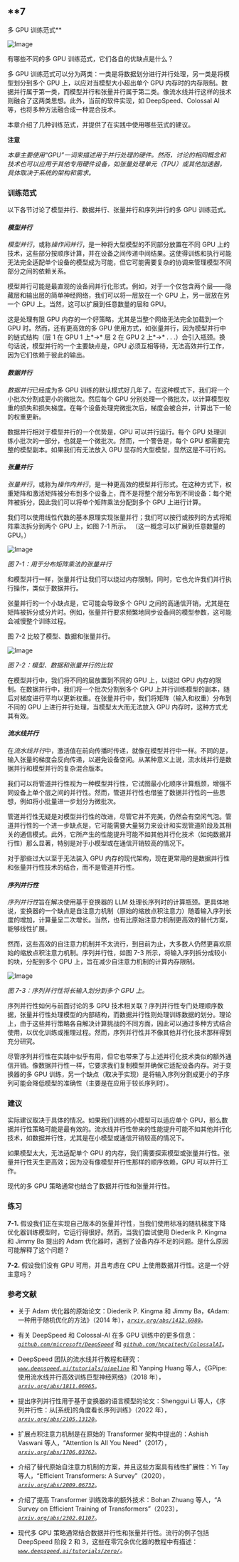 ## **7

多 GPU 训练范式**

![Image](img/common.jpg)

有哪些不同的多 GPU 训练范式，它们各自的优缺点是什么？

多 GPU 训练范式可以分为两类：一类是将数据划分进行并行处理，另一类是将模型划分到多个 GPU 上，以应对当模型大小超出单个 GPU 内存时的内存限制。数据并行属于第一类，而模型并行和张量并行属于第二类。像流水线并行这样的技术则融合了这两类思想。此外，当前的软件实现，如 DeepSpeed、Colossal AI 等，也将多种方法融合成一种混合技术。

本章介绍了几种训练范式，并提供了在实践中使用哪些范式的建议。

**注意**

*本章主要使用“GPU”一词来描述用于并行处理的硬件。然而，讨论的相同概念和技术也可以应用于其他专用硬件设备，如张量处理单元（TPU）或其他加速器，具体取决于系统的架构和需求。*

### **训练范式**

以下各节讨论了模型并行、数据并行、张量并行和序列并行的多 GPU 训练范式。

#### ***模型并行***

*模型并行*，或称*操作间并行*，是一种将大型模型的不同部分放置在不同 GPU 上的技术，这些部分按顺序计算，并在设备之间传递中间结果。这使得训练和执行可能无法完全适配单个设备的模型成为可能，但它可能需要复杂的协调来管理模型不同部分之间的依赖关系。

模型并行可能是最直观的设备间并行化形式。例如，对于一个仅包含两个层——隐藏层和输出层的简单神经网络，我们可以将一层放在一个 GPU 上，另一层放在另一个 GPU 上。当然，这可以扩展到任意数量的层和 GPU。

这是处理有限 GPU 内存的一个好策略，尤其是当整个网络无法完全加载到一个 GPU 时。然而，还有更高效的多 GPU 使用方式，如张量并行，因为模型并行中的链式结构（层 1 在 GPU 1 上*→* 层 2 在 GPU 2 上*→* . . .）会引入瓶颈。换句话说，模型并行的一个主要缺点是，GPU 必须互相等待，无法高效并行工作，因为它们依赖于彼此的输出。

#### ***数据并行***

*数据并行*已经成为多 GPU 训练的默认模式好几年了。在这种模式下，我们将一个小批次分割成更小的微批次。然后每个 GPU 分别处理一个微批次，以计算模型权重的损失和损失梯度。在每个设备处理完微批次后，梯度会被合并，计算出下一轮的权重更新。

数据并行相对于模型并行的一个优势是，GPU 可以并行运行。每个 GPU 处理训练小批次的一部分，也就是一个微批次。然而，一个警告是，每个 GPU 都需要完整的模型副本。如果我们有无法放入 GPU 显存的大型模型，显然这是不可行的。

#### ***张量并行***

*张量并行*，或称为*操作内并行*，是一种更高效的模型并行形式。在这种方式下，权重矩阵和激活矩阵被分布到多个设备上，而不是将整个层分布到不同设备：每个矩阵被拆分，因此我们可以将单个矩阵乘法分配到多个 GPU 上进行计算。

我们可以使用线性代数的基本原理实现张量并行；我们可以按行或按列的方式将矩阵乘法拆分到两个 GPU 上，如图 7-1 所示。 （这一概念可以扩展到任意数量的 GPU。）

![Image](img/07fig01.jpg)

*图 7-1：用于分布矩阵乘法的张量并行*

和模型并行一样，张量并行让我们可以绕过内存限制。同时，它也允许我们并行执行操作，类似于数据并行。

张量并行的一个小缺点是，它可能会导致多个 GPU 之间的高通信开销，尤其是在矩阵被拆分或分片时。例如，张量并行要求频繁地同步设备间的模型参数，这可能会减慢整个训练过程。

图 7-2 比较了模型、数据和张量并行。

![Image](img/07fig02.jpg)

*图 7-2：模型、数据和张量并行的比较*

在模型并行中，我们将不同的层放置到不同的 GPU 上，以绕过 GPU 内存的限制。在数据并行中，我们将一个批次分割到多个 GPU 上并行训练模型的副本，随后对梯度进行平均以更新权重。在张量并行中，我们将矩阵（输入和权重）分布到不同的 GPU 上进行并行处理，当模型太大而无法放入 GPU 内存时，这种方式尤其有效。

#### ***流水线并行***

在*流水线并行*中，激活值在前向传播时传递，就像在模型并行中一样。不同的是，输入张量的梯度会反向传递，以避免设备空闲。从某种意义上说，流水线并行是数据并行和模型并行的复杂混合版本。

我们可以将管道并行性视为一种模型并行性，它试图最小化顺序计算瓶颈，增强不同设备上单个层之间的并行性。然而，管道并行性也借鉴了数据并行性的一些思想，例如将小批量进一步划分为微批次。

管道并行性无疑是对模型并行性的改进，尽管它并不完美，仍然会有空闲气泡。管道并行性的一个进一步缺点是，它可能需要大量努力来设计和实现管道阶段及其相关的通信模式。此外，它所产生的性能提升可能不如其他并行化技术（如纯数据并行性）那么显著，特别是对于小模型或在通信开销较高的情况下。

对于那些过大以至于无法装入 GPU 内存的现代架构，现在更常用的是数据并行性和张量并行性技术的结合，而不是管道并行性。

#### ***序列并行性***

*序列并行性*旨在解决使用基于变换器的 LLM 处理长序列时的计算瓶颈。更具体地说，变换器的一个缺点是自注意力机制（原始的缩放点积注意力）随着输入序列长度的增加，计算量呈二次增长。当然，也有比原始注意力机制更高效的替代方案，能够线性扩展。

然而，这些高效的自注意力机制并不太流行，到目前为止，大多数人仍然更喜欢原始的缩放点积注意力机制。序列并行性，如图 7-3 所示，将输入序列拆分成较小的块，分配到多个 GPU 上，旨在减少自注意力机制的计算内存限制。

![Image](img/07fig03.jpg)

*图 7-3：序列并行性将长输入划分到多个 GPU 上。*

序列并行性如何与前面讨论的多 GPU 技术相关联？序列并行性专门处理顺序数据，张量并行性处理模型的内部结构，而数据并行性则处理训练数据的划分。理论上，由于这些并行策略各自解决计算挑战的不同方面，因此可以通过多种方式结合使用，以优化训练或推理过程。然而，序列并行性并不像其他并行化技术那样得到充分研究。

尽管序列并行性在实践中似乎有用，但它也带来了与上述并行化技术类似的额外通信开销。像数据并行性一样，它要求我们复制模型并确保它适配设备内存。对于变换器的多 GPU 训练，另一个缺点（取决于实现）是将输入序列分割成更小的子序列可能会降低模型的准确性（主要是在应用于较长序列时）。

### **建议**

实际建议取决于具体的情况。如果我们训练的小模型可以适应单个 GPU，那么数据并行性策略可能是最有效的。流水线并行性带来的性能提升可能不如其他并行化技术，如数据并行性，尤其是在小模型或通信开销较高的情况下。

如果模型太大，无法适配单个 GPU 的内存，我们需要探索模型或张量并行性。张量并行性天生更高效；因为没有像模型并行性那样的顺序依赖，GPU 可以并行工作。

现代的多 GPU 策略通常也结合了数据并行性和张量并行性。

### **练习**

**7-1.** 假设我们正在实现自己版本的张量并行性，当我们使用标准的随机梯度下降优化器训练模型时，它运行得很好。然而，当我们尝试使用 Diederik P. Kingma 和 Jimmy Ba 提出的 Adam 优化器时，遇到了设备内存不足的问题。是什么原因可能解释了这个问题？

**7-2.** 假设我们没有 GPU 可用，并且考虑在 CPU 上使用数据并行性。这是一个好主意吗？

### **参考文献**

+   关于 Adam 优化器的原始论文：Diederik P. Kingma 和 Jimmy Ba，《Adam: 一种用于随机优化的方法》（2014 年），*[`arxiv.org/abs/1412.6980`](https://arxiv.org/abs/1412.6980)*。

+   有关 DeepSpeed 和 Colossal-AI 在多 GPU 训练中的更多信息：*[`github.com/microsoft/DeepSpeed`](https://github.com/microsoft/DeepSpeed)* 和 *[`github.com/hpcaitech/ColossalAI`](https://github.com/hpcaitech/ColossalAI)*。

+   DeepSpeed 团队的流水线并行教程和研究：*[`www.deepspeed.ai/tutorials/pipeline`](https://www.deepspeed.ai/tutorials/pipeline)* 和 Yanping Huang 等人，《GPipe: 使用流水线并行高效训练巨型神经网络》（2018 年），*[`arxiv.org/abs/1811.06965`](https://arxiv.org/abs/1811.06965)*。

+   提出序列并行性用于基于变换器的语言模型的论文：Shenggui Li 等人，《序列并行性：从[系统]的角度看长序列训练》（2022 年），*[`arxiv.org/abs/2105.13120`](https://arxiv.org/abs/2105.13120)*。

+   扩展点积注意力机制是在原始的 Transformer 架构中提出的：Ashish Vaswani 等人，“Attention Is All You Need”（2017），*[`arxiv.org/abs/1706.03762`](https://arxiv.org/abs/1706.03762)*。

+   介绍了替代原始自注意力机制的方案，并且这些方案具有线性扩展性：Yi Tay 等人，“Efficient Transformers: A Survey”（2020），*[`arxiv.org/abs/2009.06732`](https://arxiv.org/abs/2009.06732)*。

+   介绍了提高 Transformer 训练效率的额外技术：Bohan Zhuang 等人，“A Survey on Efficient Training of Transformers”（2023），*[`arxiv.org/abs/2302.01107`](https://arxiv.org/abs/2302.01107)*。

+   现代多 GPU 策略通常结合数据并行性和张量并行性。流行的例子包括 DeepSpeed 阶段 2 和 3，这些在零冗余优化器的教程中有描述：*[`www.deepspeed.ai/tutorials/zero/`](https://www.deepspeed.ai/tutorials/zero/)*。
